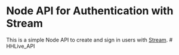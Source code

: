 # Node API for Authentication with Stream

This is a simple Node API to create and sign in users with [Stream](https://getstream.io/).
#   H H L i v e _ A P I  
 